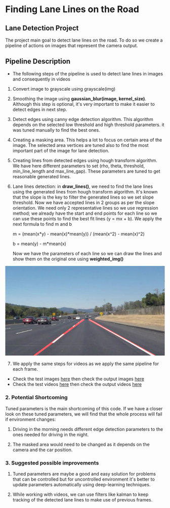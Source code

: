 # **Finding Lane Lines on the Road** 

## Lane Detection Project

The project main goal to detect lane lines on the road. To do so we create a pipeline of actions on images that represent the camera output.

## Pipeline Description

* The following steps of the pipeline is used to detect lane lines in images and consequently in videos
1. Convert image to grayscale using grayscale(img)

2. Smoothing the image using **gaussian_blur(image, kernel_size)**. Although this step is optional, it's very important to make it easier to detect edges in next step.

3. Detect edges using canny edge detection algorithm. This algorithm depends on the selected low threshold and high threshold parameters. it was tuned manually to find the best ones.

4. Creating a masking area. This helps a lot to focus on certain area of the image. The selected area vertices are tuned also to find the most important part of the image for lane detection.

5. Creating lines from detected edges using hough transform algorithm. We have here different parameters to set (rho, theta, threshold, min_line_length and max_line_gap). These parameters are tuned to get reasonable generated lines.

6. Lane lines detection: in **draw_lines()**, we need to find the lane lines using the generated lines from hough transform algorithm. 
It's known that the slope is the key to filter the generated lines so we set slope threshold. 
Now we have accepted lines in 2 groups as per the slope orientation. We need only 2 representative lines so we use regression method; we already have the start and end points for each line so we can use these points to find the best fit lines (y = mx + b). We apply the next formula to find m and b

   m = (mean(x*y) - mean(x)*mean(y)) / (mean(x^2) - mean(x)^2)
   
   b = mean(y) - m*mean(x)
   
   Now we have the parameters of each line so we can draw the lines and show them on the original one using **weighted_img()**

![image2](/test_images_output/solidWhiteCurve.png?raw=true "Output")

7. We apply the same steps for videos as we apply the same pipeline for each frame.

* Check the test images [here](https://github.com/AhmedMYassin/Lane_Detection/tree/master/test_images) then check the output images [here](https://github.com/AhmedMYassin/Lane_Detection/tree/master/test_images_output)
* Check the test videos [here](https://github.com/AhmedMYassin/Lane_Detection/tree/master/test_videos) then check the output videos [here](https://github.com/AhmedMYassin/Lane_Detection/tree/master/test_videos_output)


### 2. Potential Shortcoming

Tuned parameters is the main shortcoming of this code. If we have a closer look on these tuned parameters, we will find that the whole process will fail if environment changes:

1. Driving in the morning needs different edge detection parameters to the ones needed for driving in the night.

2. The masked area would need to be changed as it depends on the camera and the car position.

### 3. Suggested possible improvements

1. Tuned parameters are maybe a good and easy solution for problems that can be controlled but for uncontrolled environment it's better to update parameters automatically using deep-learning techniques.

2. While working with videos, we can use filters like kalman to keep tracking of the detected lane lines to make use of previous frames.
